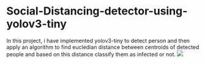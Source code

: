 # Social-Distancing-detector-using-yolov3-tiny
In this project, i have implemented yolov3-tiny to detect person and then apply an algorithm to find eucledian distance between centroids of detected people and based on this distance classify them as infected or not.
![](violations.gif)
